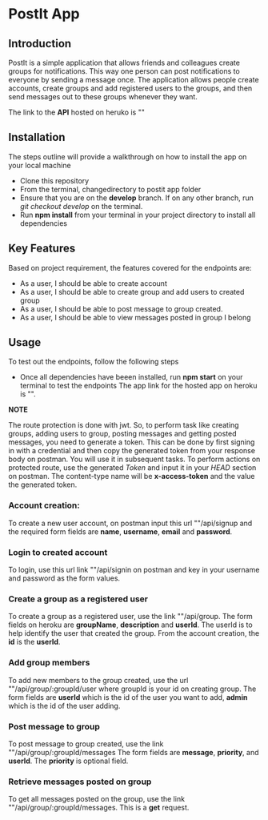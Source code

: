 # PostIt App

## Introduction 
PostIt is a simple application that allows friends and colleagues create groups for notifications. This way one person can post notifications to everyone by sending a message once. The application allows people create accounts, create groups and add registered users to the groups, and then send messages out to these groups whenever they want.

The link to the **API** hosted on heruko is  ""

## Installation

The steps outline will provide a walkthrough on how to install the app on your local machine

- Clone this repository
- From the terminal, changedirectory to postit app folder
- Ensure that you are on the **develop** branch. If on any other branch, run *git checkout develop* on the terminal.
-  Run **npm install** from your terminal in your project directory to install all dependencies

## Key Features

Based on project requirement, the features covered for the endpoints are:

- As a user, I should be able to create account
- As a user, I should be able to create group and add users to created group
- As a user, I should be able to post message to group created.
- As a user, I should be able to view messages posted in group I belong

## Usage
To test out the endpoints, follow the following steps
- Once all dependencies have beeen installed, run **npm start** on your terminal to test the endpoints
The app link for the hosted app on heroku is "".

**NOTE**

The route protection is done with jwt. So, to perform task like creating groups, adding users to group, posting messages and getting posted messages, you need to generate a token. This can be done by first signing in with a credential and then copy the generated token from your response body on postman.
You will use it in subsequent tasks.
To perform actions on protected route, use the generated *Token* and input it in your *HEAD* section on postman.
The content-type name will be **x-access-token** and the value the generated token.
### Account creation:
To create a new user account, on postman input this url ""/api/signup and the required form fields are **name**, **username**, **email** and **password**. 
### Login to created account
To login, use this url link ""/api/signin on postman and key in your username and password as the form values.

### Create a group as a registered user
To create a group as a registered user, use the link ""/api/group. The form fields on heroku are **groupName**, **description** and **userId**. The userId is to help identify the user that created the group. From the account creation, the **id** is the **userId**.

### Add group members 
To add new members to the group created, use the url ""/api/group/:groupId/user
where groupId is your id on creating group. The form fields are **userId** which is the id of the user you want to add, **admin** which is the id of the user adding.

### Post message to group
To post message to group created, use the link ""/api/group/:groupId/messages
The form fields are **message**, **priority**, and **userId**. The **priority** is optional field.

### Retrieve messages posted on group
To get all messages posted on the group, use the link ""/api/group/:groupId/messages. This is a **get** request.
